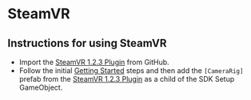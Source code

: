 # SteamVR

## Instructions for using SteamVR

 * Import the [SteamVR 1.2.3 Plugin](https://github.com/ValveSoftware/steamvr_unity_plugin/releases/download/1.2.3/SteamVR.Plugin.unitypackage) from GitHub.
 * Follow the initial [Getting Started](/Assets/VRTK/Documentation/GETTING_STARTED.md) steps and then add the `[CameraRig]` prefab from the [SteamVR 1.2.3 Plugin](https://github.com/ValveSoftware/steamvr_unity_plugin/releases/download/1.2.3/SteamVR.Plugin.unitypackage) as a child of the SDK Setup GameObject.
